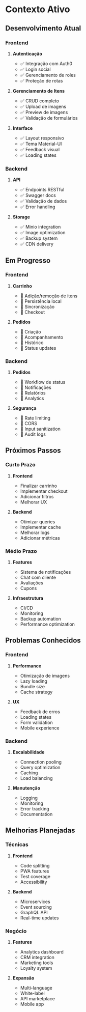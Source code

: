 # Contexto Ativo

## Desenvolvimento Atual

### Frontend
1. **Autenticação**
   - ✅ Integração com Auth0
   - ✅ Login social
   - ✅ Gerenciamento de roles
   - ✅ Proteção de rotas

2. **Gerenciamento de Itens**
   - ✅ CRUD completo
   - ✅ Upload de imagens
   - ✅ Preview de imagens
   - ✅ Validação de formulários

3. **Interface**
   - ✅ Layout responsivo
   - ✅ Tema Material-UI
   - ✅ Feedback visual
   - ✅ Loading states

### Backend
1. **API**
   - ✅ Endpoints RESTful
   - ✅ Swagger docs
   - ✅ Validação de dados
   - ✅ Error handling

2. **Storage**
   - ✅ Minio integration
   - ✅ Image optimization
   - ✅ Backup system
   - ✅ CDN delivery

## Em Progresso

### Frontend
1. **Carrinho**
   - 🔄 Adição/remoção de itens
   - 🔄 Persistência local
   - 🔄 Sincronização
   - 🔄 Checkout

2. **Pedidos**
   - 🔄 Criação
   - 🔄 Acompanhamento
   - 🔄 Histórico
   - 🔄 Status updates

### Backend
1. **Pedidos**
   - 🔄 Workflow de status
   - 🔄 Notificações
   - 🔄 Relatórios
   - 🔄 Analytics

2. **Segurança**
   - 🔄 Rate limiting
   - 🔄 CORS
   - 🔄 Input sanitization
   - 🔄 Audit logs

## Próximos Passos

### Curto Prazo
1. **Frontend**
   - Finalizar carrinho
   - Implementar checkout
   - Adicionar filtros
   - Melhorar UX

2. **Backend**
   - Otimizar queries
   - Implementar cache
   - Melhorar logs
   - Adicionar métricas

### Médio Prazo
1. **Features**
   - Sistema de notificações
   - Chat com cliente
   - Avaliações
   - Cupons

2. **Infraestrutura**
   - CI/CD
   - Monitoring
   - Backup automation
   - Performance optimization

## Problemas Conhecidos

### Frontend
1. **Performance**
   - Otimização de imagens
   - Lazy loading
   - Bundle size
   - Cache strategy

2. **UX**
   - Feedback de erros
   - Loading states
   - Form validation
   - Mobile experience

### Backend
1. **Escalabilidade**
   - Connection pooling
   - Query optimization
   - Caching
   - Load balancing

2. **Manutenção**
   - Logging
   - Monitoring
   - Error tracking
   - Documentation

## Melhorias Planejadas

### Técnicas
1. **Frontend**
   - Code splitting
   - PWA features
   - Test coverage
   - Accessibility

2. **Backend**
   - Microservices
   - Event sourcing
   - GraphQL API
   - Real-time updates

### Negócio
1. **Features**
   - Analytics dashboard
   - CRM integration
   - Marketing tools
   - Loyalty system

2. **Expansão**
   - Multi-language
   - White-label
   - API marketplace
   - Mobile app
